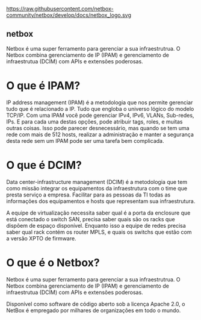 https://raw.githubusercontent.com/netbox-community/netbox/develop/docs/netbox_logo.svg

## netbox
Netbox é uma super ferramento para gerenciar a sua infraestrutrua. O Netbox combina gerenciamento de IP (IPAM) e gerenciamento de infraestrutua (DCIM) com APIs e extensões poderosas.

# O que é IPAM?
IP address management (IPAM) é a metodologia que nos permite gerenciar tudo que é relacionado a IP. Tudo que engloba o universo lógico do modelo TCP/IP. Com uma IPAM você pode gerenciar IPv4, IPv6, VLANs, Sub-redes, IPs. E para cada uma destas opções, pode atribuir tags, roles, e muitas outras coisas. Isso pode parecer desnecessário, mas quando se tem uma rede com mais de 512 hosts, realizar a administração e manter a segurança desta rede sem um IPAM pode ser uma tarefa bem complicada.

# O que é DCIM?
Data center-infrastructure management (DCIM) é a metodologia que tem como missão integrar os equipamentos da infraestrutura com o time que presta serviço a empresa. Facilitar para as pessoas da TI todas as informações dos equipamentos e hosts que representam sua infraestrutura.

A equipe de virtualização necessita saber qual é a porta da enclosure que está conectado o switch SAN, precisa saber quais são os racks que dispõem de espaço disponível. Enquanto isso a equipe de redes precisa saber qual rack contém os router MPLS, e quais os switchs que estão com a versão XPTO de firmware.

# O que é o Netbox?
Netbox é uma super ferramento para gerenciar a sua infraestrutrua. O Netbox combina gerenciamento de IP (IPAM) e gerenciamento de infraestrutua (DCIM) com APIs e extensões poderosas.

Disponível como software de código aberto sob a licença Apache 2.0, o NetBox é empregado por milhares de organizações em todo o mundo.


